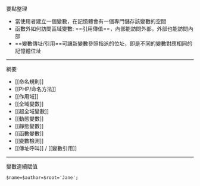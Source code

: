 要點整理
- 當使用者建立一個變數，在記憶體會有一個專門儲存該變數的空間
- 函數外如何訪問區域變數: ==引用傳值==，內部能訪問外部，外部也能訪問內部
- ==變數傳址/引用==可讓新變數參照指派的位址，即是不同的變數對應相同的記憶體位址

---

綱要
- [[命名規則]]
- [[PHP/命名方法]]
- [[作用域]]
- [[全域變數]]
- [[超全域變數]]
- [[動態變數]]
- [[靜態變數]]
- [[函數變數]]
- [[變數檢測]]
- [[傳址呼叫]] / [[變數引用]]

---

變數連續賦值
```
$name=$author=$root='Jane';
```